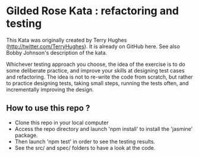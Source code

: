 # Gilded Rose Kata : refactoring and testing
This Kata was originally created by Terry Hughes (http://twitter.com/TerryHughes). It is already on GitHub here. See also Bobby Johnson's description of the kata.

Whichever testing approach you choose, the idea of the exercise is to do some deliberate practice, and improve your skills at designing test cases and refactoring. The idea is not to re-write the code from scratch, but rather to practice designing tests, taking small steps, running the tests often, and incrementally improving the design.

## How to use this repo ?
- Clone this repo in your local computer
- Access the repo directory and launch 'npm install' to install the 'jasmine' package.
- Then launch 'npm test' in order to see the testing results.
- See the src/ and spec/ folders to have a look at the code.